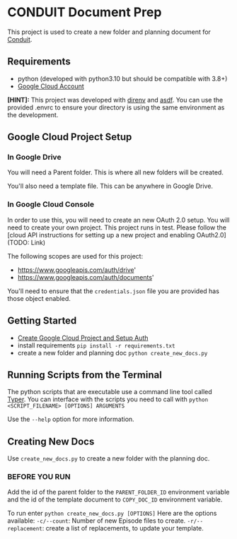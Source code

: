 # CONDUIT Document Prep
This project is used to create a new folder and planning document for
[Conduit](https://relay.fm/conduit).

## Requirements
- python (developed with python3.10 but should be compatible with 3.8+)
- [Google Cloud Account](https://cloud.google.com)

**[HINT]:** This project was developed with [direnv](https://direnv.net) and [asdf](https://asdf-vm.com). You can use the provided .envrc to ensure your directory is using the same environment as the development.

## Google Cloud Project Setup
### In Google Drive

You will need a Parent folder. This is where all new folders will be created. 

You'll also
need a template file. This can be anywhere in Google Drive.


### In Google Cloud Console
In order to use this, you will need to create an new OAuth 2.0 setup. 
You will need to create your own project. This project runs in test. Please follow the [cloud API instructions for setting up a new project and enabling OAuth2.0](TODO: Link)

The following scopes are used for this project: 

- https://www.googleapis.com/auth/drive'
- https://www.googleapis.com/auth/documents'

<!-- (TODO - Reduce access to drives and docs to as limited as possible.) --> 

You'll need to ensure that the `credentials.json` file you are provided has those object
enabled. 

## Getting Started
- [Create Google Cloud Project and Setup Auth](#google-cloud-project-setup) 
- install requirements
`pip install -r requirements.txt`
- create a new folder and planning doc
`python create_new_docs.py`

## Running Scripts from the Terminal
The python scripts that are executable use a command line tool called
[Typer](https://typer.tiangolo.com). You can interface with the scripts you need to call with
`python <SCRIPT_FILENAME> [OPTIONS] ARGUMENTS`

Use the `--help` option for more information.

## Creating New Docs
Use `create_new_docs.py` to create a new folder with the planning doc.

### BEFORE YOU RUN
<!-- TODO: Switch to Secrets --> 
Add the id of the parent folder to the `PARENT_FOLDER_ID` environment variable
and the id of the template document to `COPY_DOC_ID` environment variable.

To run enter `python create_new_docs.py [OPTIONS]`
Here are the options available:
`-c/--count`: Number of new Episode files to create.
`-r/--replacement`: create a list of replacements, to update your template.
